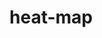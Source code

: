 # heat-map
<html>
   <head>
      <title>Highcharts Tutorial</title>
      <script src = "https://ajax.googleapis.com/ajax/libs/jquery/2.1.3/jquery.min.js">
      </script>
      <script src = "https://code.highcharts.com/highcharts.js"></script>    
      <script src = "https://code.highcharts.com/highcharts-more.js"></script>    
      <script src = "https://code.highcharts.com/modules/heatmap.js"></script>  
   </head>
   
   <body>
      <div id = "container" style = "width: 550px; height: 400px; margin: 0 auto"></div>
      <script language = "JavaScript">
         $(document).ready(function() {
            var chart = {
               type: 'heatmap',
               marginTop: 40,
               marginBottom: 80
            };
            var title = {
               text: 'Fees Spenders Are Most Likely to Encounter'   
            };
            var xAxis = {
               categories: ['SelectAccount', 'Lively', 'Avidia Bank', 'The HSA Authority', 'HealthEquity', 'UMB Bank', 'HSA Bank', '', '', '']
            };
            var yAxis = {
               categories: ['Excess Contribution Request','Stop Payment Request','Overdraft / NSF Fee', 'Check Reimbursement Fee', 'ATM Withdrawal Fee', 'POS / Transaction Fees', 'Monthly Paper Statement Fee', 'Monthly Maintenance Fee'],
               title: null
            };
            var colorAxis = {
               min: 0,
               minColor: '#FFFFFF',
               maxColor: Highcharts.getOptions().colors[0]
            };
            var legend = {
               align: 'right',
               layout: 'vertical',
               margin: 0,
               verticalAlign: 'top',
               y: 25,
               symbolHeight: 280
            };
            var tooltip = {
               formatter: function () {
                  return '<b>' + this.series.xAxis.categories[this.point.x] +
                  '</b> sold <br><b>' +
                  this.point.value +
                  '</b> items on <br><b>' +
                  this.series.yAxis.categories[this.point.y] + '</b>';
               }
            };
            var series = [{
               name: 'Fees',
               borderWidth: 1,
               data: [[0,0,0],[0,1,0],[0,2,0],[0,3,0],[0,4,0],[0,5,0],[0,6,0],[0,7,0],[1,0,0],[1,1,0],[1,2,0],[1,3,0],[1,4,0],[1,5,0],[1,6,0],[1,7,0],[2,0,0],[2,1,25],[2,2,30],[2,3,0],[2,4,0],[2,5,0],[2,6,2],[2,7,0],[3,0,0],[3,1,38],[3,2,38],[3,3,0],[3,4,2.50],[3,5,0],[3,6,2],[3,7,0],[4,0,20],[4,1,20],[4,2,20],[4,3,2],[4,4,0],[4,5,0],[4,6,1],[4,7,3.95],[5,0,0],[5,1,20],[5,2,25],[5,3,15],[5,4,2.50],[5,5,0],[5,6,0.50],[5,7,2.50],[6,0,25],[6,1,25],[6,2,30],[6,3,10],[6,4,2],[6,5,2],[6,6,1.50],[6,7,2.50]],
               dataLabels: {
                  enabled: true,
                  color: '#000000'
               }
            }];

            var json = {};   
            json.chart = chart; 
            json.title = title;       
            json.xAxis = xAxis; 
            json.yAxis = yAxis; 
            json.colorAxis = colorAxis; 
            json.legend = legend; 
            json.tooltip = tooltip; 
            json.series = series;       

            $('#container').highcharts(json);
         });
      </script>
   </body>
   
</html>

